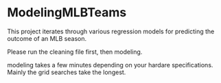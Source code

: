 # ModelingMLBTeams
This project iterates through various regression models for predicting the outcome of an MLB season.


Please run the cleaning file first, then modeling.

modeling takes a few minutes depending on your hardare specifications. Mainly the grid searches take the longest.
